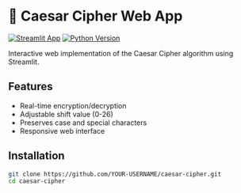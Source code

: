 # 🔐 Caesar Cipher Web App

[![Streamlit App](https://static.streamlit.io/badges/streamlit_badge_black_white.svg)](TBA)
[![Python Version](https://img.shields.io/badge/Python-3.8%2B-blue)](https://python.org)

Interactive web implementation of the Caesar Cipher algorithm using Streamlit.

## Features

- Real-time encryption/decryption
- Adjustable shift value (0-26)
- Preserves case and special characters
- Responsive web interface

## Installation

```bash
git clone https://github.com/YOUR-USERNAME/caesar-cipher.git
cd caesar-cipher